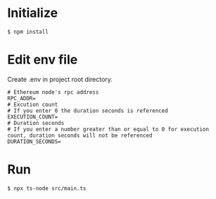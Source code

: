 # Initialize
```shell
$ npm install
```

# Edit env file
Create .env in project root directory.
```dotenv
# Ethereum node's rpc address
RPC_ADDR=
# Excution count
# If you enter 0 the duration seconds is referenced
EXECUTION_COUNT=
# Duration seconds 
# If you enter a number greater than or equal to 0 for execution count, duration seconds will not be referenced
DURATION_SECONDS=
```

# Run
```shell
$ npx ts-node src/main.ts
```
